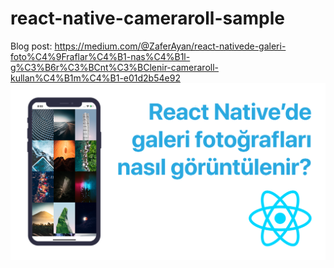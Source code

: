 # react-native-cameraroll-sample
Blog post: https://medium.com/@ZaferAyan/react-nativede-galeri-foto%C4%9Fraflar%C4%B1-nas%C4%B1l-g%C3%B6r%C3%BCnt%C3%BClenir-cameraroll-kullan%C4%B1m%C4%B1-e01d2b54e92
![alt](https://raw.githubusercontent.com/ozcanzaferayan/react-native-cameraroll-sample/master/art/react-native-cameraroll.png)